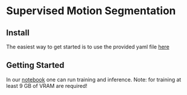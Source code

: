 # Supervised Motion Segmentation

## Install

The easiest way to get started is to use the provided yaml file [here](../supervised/env.yaml)

## Getting Started

In our [notebook](../supervised/get_started.ipynb) one can run training and inference. Note: for training at least 9 GB of VRAM are required!